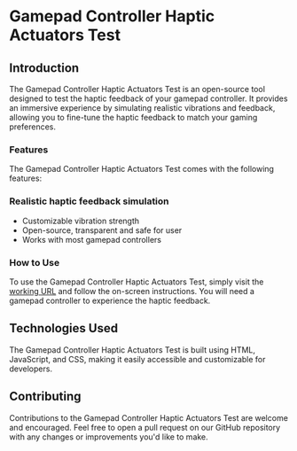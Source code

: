 # Gamepad Controller Haptic Actuators Test
## Introduction
The Gamepad Controller Haptic Actuators Test is an open-source tool designed to test the haptic feedback of your gamepad controller. It provides an immersive experience by simulating realistic vibrations and feedback, allowing you to fine-tune the haptic feedback to match your gaming preferences.

### Features
The Gamepad Controller Haptic Actuators Test comes with the following features:

### Realistic haptic feedback simulation
- Customizable vibration strength
- Open-source, transparent and safe for user
- Works with most gamepad controllers
### How to Use
To use the Gamepad Controller Haptic Actuators Test, simply visit the [working URL](https://gamepadtest.com/gamepad-controller-haptic-actuators-test/) and follow the on-screen instructions. You will need a gamepad controller to experience the haptic feedback.

## Technologies Used
The Gamepad Controller Haptic Actuators Test is built using HTML, JavaScript, and CSS, making it easily accessible and customizable for developers.

## Contributing
Contributions to the Gamepad Controller Haptic Actuators Test are welcome and encouraged. Feel free to open a pull request on our GitHub repository with any changes or improvements you'd like to make.
